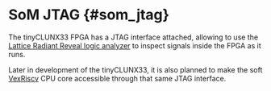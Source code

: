 # SoM JTAG {#som_jtag}

The tinyCLUNX33 FPGA has a JTAG interface attached, allowing to use the
[Lattice Radiant Reveal logic analyzer](https://www.latticesemi.com/~/media/328D471BF2C74EB1907832FAA6FB344B.ashx)
to inspect signals inside the FPGA as it runs.

Later in development of the tinyCLUNX33, it is also planned to make the soft
[VexRiscv](https://github.com/SpinalHDL/VexRiscv#embeddedRiscvJtag)
CPU core accessible through that same JTAG interface.
